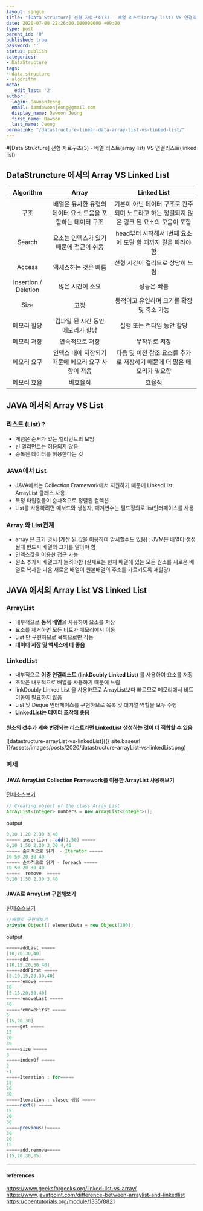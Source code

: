 ```yaml
---
layout: single
title: "[Data Structure] 선형 자료구조(3) - 배열 리스트(array list) VS 연결리스트(linked list)"
date: 2020-07-08 22:26:00.000000000 +09:00
type: post
parent_id: '0'
published: true
password: ''
status: publish
categories:
- DataStructure
tags:
- data structure
- algorithm
meta:
  _edit_last: '2'
author:
  login: DawoonJeong
  email: iamdawoonjeong@gmail.com
  display_name: Dawoon Jeong
  first_name: Dawoon
  last_name: Jeong
permalink: "/datastructure-linear-data-array-list-vs-linked-list/"
---
```

#[Data Structure] 선형 자료구조(3) - 배열 리스트(array list) VS 연결리스트(linked list)

## DataStruncture 에서의 Array  VS Linked List

|Algorithm | Array | Linked List |
|:--------:|:--------:|:--------:|
|	구조	|	배열은 유사한 유형의 데이터 요소 모음을 포함하는 데이터 구조	|	기본이 아닌 데이터 구조로 간주되며 노드라고 하는 정렬되지 않은 링크 된 요소의 모음이 포함	|
|	Search	|	요소는 인덱스가 있기때문에 접근이 쉬움	|	head부터 시작해서 i번째 요소에 도달 할 때까지 길을 따라야함 |
|	Access	|	액세스하는 것은 빠름	|	 선형 시간이 걸리므로 상당히 느림	|
|	Insertion / Deletion	|	많은 시간이 소요	|  성능은 빠름	|
|	Size	|	고정	|  동적이고 유연하며 크기를 확장 및 축소 가능	|
|	메모리 할당	| 컴파일 된 시간 동안 메모리가 할당	|  실행 또는 런타임 동안 할당|
|	메모리 저장  |	연속적으로 저장	|  무작위로 저장 |
|	메모리 요구  |	인덱스 내에 저장되기 때문에 메모리 요구 사항이 적음	|  다음 및 이전 참조 요소를 추가로 저장하기 때문에 더 많은 메모리가 필요함 |
|	메모리 효율	|	비효율적 |  효율적 |


## JAVA 에서의  Array  VS  List

### 리스트 (List) ?
- 개념은 순서가 있는 엘리먼트의 모임
- 빈 엘리먼트는 허용되지 않음
- 중복된 데이터를 허용한다는 것

### JAVA에서 List
- JAVA에서는 Collection Framework에서 지원하기 때문에 LinkedList, ArrayList 클래스 사용
- 특정 타입값들이 순차적으로 정렬된 컬렉션
- List를 사용하려면 메서드와 생성자, 매겨변수는 필드정의로 list인터페이스를 사용

### Array 와 List관계
- array 은 크기 명시 (계산 된 값을 이용하여 암시할수도 있음) : JVM은 배열이 생성될때 반드시 배열의 크기를 알아야 함
- 인덱스값을 이용한 접근 가능
- 원소 추가시 배열크기 늘려야함 (실제로는 현재 배열에 있는 모든 원소를 새로운 배열로 복사한 다음 새로운 배열이 원본배열의 주소를 가르키도록 재할당)


## JAVA 에서의  Array List  VS Linked List


### ArrayList
- 내부적으로 **동적 배열**을 사용하여 요소를 저장
- 요소를 제거하면 모든 비트가 메모리에서 이동
- List 만 구현하므로 목록으로만 작동
- **데이터 저장 및 액세스에 더 좋음**


### LinkedList
- 내부적으로 **이중 연결리스트 (linkDoubly Linked List)** 를 사용하여 요소를 저장
- 조작은 내부적으로 배열을 사용하기 때문에 느림
- linkDoubly Linked List 을 사용하므로 ArrayList보다 빠르므로 메모리에서 비트 이동이 필요하지 않음
- List 및 Deque 인터페이스를 구현하므로 목록 및 대기열 역할을 모두 수행
- **LinkedList는 데이터 조작에 좋음**


#### 원소의 갯수가 계속 변경되는 리스트라면 LinkedList 생성하는 것이 더 적합할 수 있음

![datastructure-arrayList-vs-linkedList]({{ site.baseurl }}/assets/images/posts/2020/datastructure-arrayList-vs-linkedList.png)


### 예제


#### JAVA ArrayList Collection Framework를 이용한 ArrayList 사용해보기
[전체소스보기](https://github.com/iamdawoonjeong/java-datastructure-algorithm/blob/master/java-datastructure/src/list/ArrayListExample.java)


```java
// Creating object of the class Array List
ArrayList<Integer> numbers = new ArrayList<Integer>();
```


output


```java
0,10 1,20 2,30 3,40
===== insertion : add(1,50) =====
0,10 1,50 2,20 3,30 4,40
===== 순차적으로 읽기  - Iterator =====
10 50 20 30 40
===== 순차적으로 읽기 - foreach =====
10 50 20 30 40
=====  remove  =====
0,10 1,50 2,30 3,40
```


#### JAVA로 ArrayList 구현해보기
[전체소스보기](https://github.com/iamdawoonjeong/java-datastructure-algorithm/blob/master/java-datastructure/src/list/arraylist/implementation/ArrayList.java)


```java
//배열로 구현해보기
private Object[] elementData = new Object[100];
```


output


```java
=====addLast =====
[10,20,30,40]
=====add =====
[10,15,20,30,40]
=====addFirst =====
[5,10,15,20,30,40]
=====remove =====
10
[5,15,20,30,40]
=====removeLast =====
40
=====removeFirst =====
5
[15,20,30]
=====get =====
15
20
30
=====size =====
3
=====indexOf =====
2
-1
=====Iteration : for=====
15
20
30
=====Iteration : clasee 생성 =====
=====next() =====
15
20
30
=====previous()=====
30
20
15
=====add,remove=====
[15,20,30,35]
```


---
#### references
<https://www.geeksforgeeks.org/linked-list-vs-array/>  
<https://www.javatpoint.com/difference-between-arraylist-and-linkedlist>  
<https://opentutorials.org/module/1335/8821>

